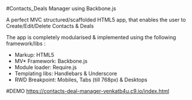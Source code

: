 #Contacts_Deals Manager using Backbone.js

A perfect MVC structured/scaffolded HTML5 app, that enables the user to Create/Edit/Delete Contacts & Deals

The app is completely modularised & implemented using the following framework/libs :

 * Markup: HTML5
 * MV* Framework: Backbone.js
 * Module loader: Require.js
 * Templating libs: Handlebars & Underscore
 * RWD Breakpoint: Mobiles, Tabs (till 768px) & Desktops

#DEMO
https://contacts-deal-manager-venkatb4u.c9.io/index.html
